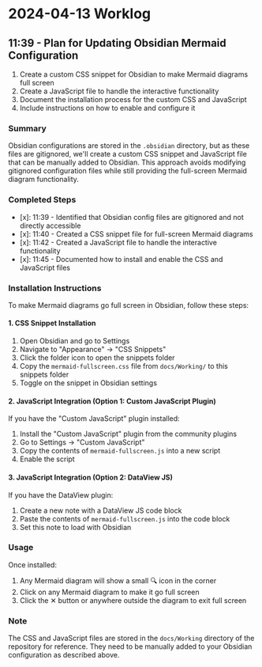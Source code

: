 # 2024-04-13 Worklog

## 11:39 - Plan for Updating Obsidian Mermaid Configuration

1. Create a custom CSS snippet for Obsidian to make Mermaid diagrams full screen
2. Create a JavaScript file to handle the interactive functionality
3. Document the installation process for the custom CSS and JavaScript
4. Include instructions on how to enable and configure it

### Summary

Obsidian configurations are stored in the `.obsidian` directory, but as these files are gitignored, we'll create a custom CSS snippet and JavaScript file that can be manually added to Obsidian. This approach avoids modifying gitignored configuration files while still providing the full-screen Mermaid diagram functionality.

### Completed Steps

* [x]: 11:39 - Identified that Obsidian config files are gitignored and not directly accessible
* [x]: 11:40 - Created a CSS snippet file for full-screen Mermaid diagrams
* [x]: 11:42 - Created a JavaScript file to handle the interactive functionality
* [x]: 11:45 - Documented how to install and enable the CSS and JavaScript files

### Installation Instructions

To make Mermaid diagrams go full screen in Obsidian, follow these steps:

#### 1. CSS Snippet Installation

1. Open Obsidian and go to Settings
2. Navigate to "Appearance" → "CSS Snippets"
3. Click the folder icon to open the snippets folder
4. Copy the `mermaid-fullscreen.css` file from `docs/Working/` to this snippets folder
5. Toggle on the snippet in Obsidian settings

#### 2. JavaScript Integration (Option 1: Custom JavaScript Plugin)

If you have the "Custom JavaScript" plugin installed:

1. Install the "Custom JavaScript" plugin from the community plugins
2. Go to Settings → "Custom JavaScript"
3. Copy the contents of `mermaid-fullscreen.js` into a new script
4. Enable the script

#### 3. JavaScript Integration (Option 2: DataView JS)

If you have the DataView plugin:

1. Create a new note with a DataView JS code block
2. Paste the contents of `mermaid-fullscreen.js` into the code block
3. Set this note to load with Obsidian

### Usage

Once installed:

1. Any Mermaid diagram will show a small 🔍 icon in the corner
2. Click on any Mermaid diagram to make it go full screen
3. Click the ✕ button or anywhere outside the diagram to exit full screen

### Note

The CSS and JavaScript files are stored in the `docs/Working` directory of the repository for reference. They need to be manually added to your Obsidian configuration as described above.
